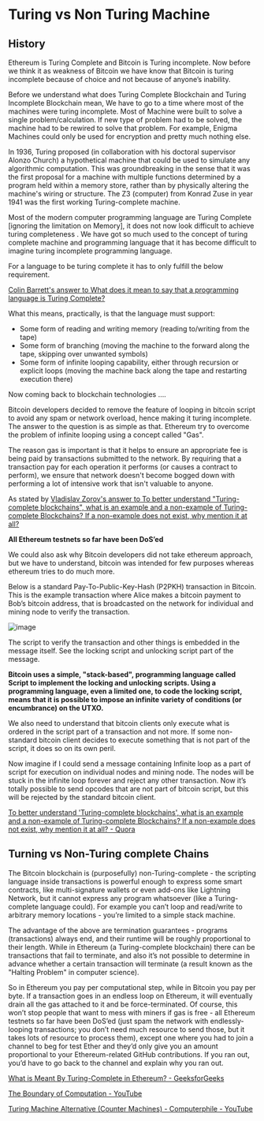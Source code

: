 # Turing vs Non Turing Machine

## History

Ethereum is Turing Complete and Bitcoin is Turing incomplete. Now before we think it as weakness of Bitcoin we have know that Bitcoin is turing incomplete because of choice and not because of anyone’s inability.

Before we understand what does Turing Complete Blockchain and Turing Incomplete Blockchain mean, We have to go to a time where most of the machines were turing incomplete. Most of Machine were built to solve a single problem/calculation. If new type of problem had to be solved, the machine had to be rewired to solve that problem. For example, Enigma Machines could only be used for encryption and pretty much nothing else.

In 1936, Turing proposed (in collaboration with his doctoral supervisor Alonzo Church) a hypothetical machine that could be used to simulate any algorithmic computation. This was groundbreaking in the sense that it was the first proposal for a machine with multiple functions determined by a program held within a memory store, rather than by physically altering the machine's wiring or structure. The Z3 (computer) from Konrad Zuse in year 1941 was the first working Turing-complete machine.

Most of the modern computer programming language are Turing Complete [ignoring the limitation on Memory], it does not now look difficult to achieve turing completeness . We have got so much used to the concept of turing complete machine and programming language that it has become difficult to imagine turing incomplete programming language.

For a language to be turing complete it has to only fulfill the below requirement.

[Colin Barrett's answer to What does it mean to say that a programming language is Turing Complete?](https://www.quora.com/What-does-it-mean-to-say-that-a-programming-language-is-Turing-Complete/answer/Colin-Barrett "www.quora.com")

What this means, practically, is that the language must support:

- Some form of reading and writing memory (reading to/writing from the tape)
- Some form of branching (moving the machine to the forward along the tape, skipping over unwanted symbols)
- Some form of infinite looping capability, either through recursion or explicit loops (moving the machine back along the tape and restarting execution there)

Now coming back to blockchain technologies ….

Bitcoin developers decided to remove the feature of looping in bitcoin script to avoid any spam or network overload, hence making it turing incomplete. The answer to the question is as simple as that. Ethereum try to overcome the problem of infinite looping using a concept called "Gas".

The reason gas is important is that it helps to ensure an appropriate fee is being paid by transactions submitted to the network. By requiring that a transaction pay for each operation it performs (or causes a contract to perform), we ensure that network doesn't become bogged down with performing a lot of intensive work that isn't valuable to anyone.

As stated by [Vladislav Zorov's answer to To better understand "Turing-complete blockchains", what is an example and a non-example of Turing-complete Blockchains? If a non-example does not exist, why mention it at all?](https://www.quora.com/To-better-understand-Turing-complete-blockchains-what-is-an-example-and-a-non-example-of-Turing-complete-Blockchains-If-a-non-example-does-not-exist-why-mention-it-at-all/answer/Vladislav-Zorov "www.quora.com")

**All Ethereum testnets so far have been DoS’ed**

We could also ask why Bitcoin developers did not take ethereum approach, but we have to understand, bitcoin was intended for few purposes whereas ethereum tries to do much more.

Below is a standard Pay-To-Public-Key-Hash (P2PKH) transaction in Bitcoin. This is the example transaction where Alice makes a bitcoin payment to Bob’s bitcoin address, that is broadcasted on the network for individual and mining node to verify the transaction.

![image](https://qph.cf2.quoracdn.net/main-qimg-5caf2183b70edf8a5a9dd0d333cd7557-pjlq)

The script to verify the transaction and other things is embedded in the message itself. See the locking script and unlocking script part of the message.

**Bitcoin uses a simple, "stack-based", programming language called Script to implement the locking and unlocking scripts. Using a programming language, even a limited one, to code the locking script, means that it is possible to impose an infinite variety of conditions (or encumbrance) on the UTXO.**

We also need to understand that bitcoin clients only execute what is ordered in the script part of a transaction and not more. If some non-standard bitcoin client decides to execute something that is not part of the script, it does so on its own peril.

Now imagine if I could send a message containing Infinite loop as a part of script for execution on individual nodes and mining node. The nodes will be stuck in the infinite loop forever and reject any other transaction. Now it’s totally possible to send opcodes that are not part of bitcoin script, but this will be rejected by the standard bitcoin client.

[To better understand 'Turing-complete blockchains', what is an example and a non-example of Turing-complete Blockchains? If a non-example does not exist, why mention it at all? - Quora](https://www.quora.com/To-better-understand-Turing-complete-blockchains-what-is-an-example-and-a-non-example-of-Turing-complete-Blockchains-If-a-non-example-does-not-exist-why-mention-it-at-all)

## Turning vs Non-Turing complete Chains

The Bitcoin blockchain is (purposefully) non-Turing-complete - the scripting language inside transactions is powerful enough to express some smart contracts, like multi-signature wallets or even add-ons like Lightning Network, but it cannot express any program whatsoever (like a Turing-complete language could). For example you can’t loop and read/write to arbitrary memory locations - you’re limited to a simple stack machine.

The advantage of the above are termination guarantees - programs (transactions) always end, and their runtime will be roughly proportional to their length. While in Ethereum (a Turing-complete blockchain) there can be transactions that fail to terminate, and also it’s not possible to determine in advance whether a certain transaction will terminate (a result known as the "Halting Problem" in computer science).

So in Ethereum you pay per computational step, while in Bitcoin you pay per byte. If a transaction goes in an endless loop on Ethereum, it will eventually drain all the gas attached to it and be force-terminated. Of course, this won’t stop people that want to mess with miners if gas is free - all Ethereum testnets so far have been DoS’ed (just spam the network with endlessly-looping transactions; you don’t need much resource to send those, but it takes lots of resource to process them), except one where you had to join a channel to beg for test Ether and they’d only give you an amount proportional to your Ethereum-related GitHub contributions. If you ran out, you’d have to go back to the channel and explain why you ran out.

[What is Meant By Turing-Complete in Ethereum? - GeeksforGeeks](https://www.geeksforgeeks.org/what-is-meant-by-turing-complete-in-ethereum/)

[The Boundary of Computation - YouTube](https://www.youtube.com/watch?v=kmAc1nDizu0)

[Turing Machine Alternative (Counter Machines) - Computerphile - YouTube](https://www.youtube.com/watch?v=PXN7jTNGQIw)
